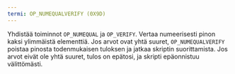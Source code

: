 ```yaml
---
termi: OP_NUMEQUALVERIFY (0X9D)
---
```


Yhdistää toiminnot `OP_NUMEQUAL` ja `OP_VERIFY`. Vertaa numeerisesti pinon kaksi ylimmäistä elementtiä. Jos arvot ovat yhtä suuret, `OP_NUMEQUALVERIFY` poistaa pinosta todenmukaisen tuloksen ja jatkaa skriptin suorittamista. Jos arvot eivät ole yhtä suuret, tulos on epätosi, ja skripti epäonnistuu välittömästi.